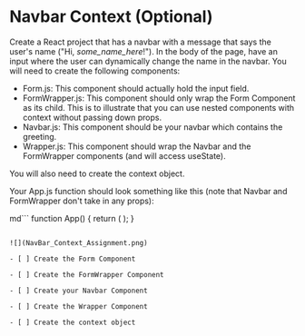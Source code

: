 # Navbar Context (Optional)

Create a React project that has a navbar with a message that says the user's name ("Hi, _some_name_here_!"). In the body of the page, have an input where the user can dynamically change the name in the navbar. You will need to create the following components:

- Form.js: This component should actually hold the input field.
- FormWrapper.js: This component should only wrap the Form Component as its child. This is to illustrate that you can use nested components with context without passing down props.
- Navbar.js: This component should be your navbar which contains the greeting.
- Wrapper.js: This component should wrap the Navbar and the FormWrapper components (and will access useState).

You will also need to create the context object.

Your App.js function should look something like this (note that Navbar and FormWrapper don't take in any props):

md```
function App() {
return (
<Wrapper>
<Navbar/>
<FormWrapper/>
</Wrapper>
);
}

```

![](NavBar_Context_Assignment.png)

- [ ] Create the Form Component

- [ ] Create the FormWrapper Component

- [ ] Create your Navbar Component

- [ ] Create the Wrapper Component

- [ ] Create the context object
```
